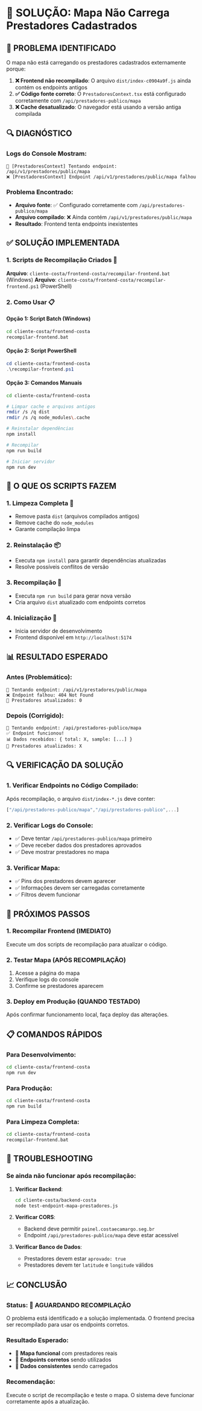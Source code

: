 # 🔧 SOLUÇÃO: Mapa Não Carrega Prestadores Cadastrados

## 🚨 PROBLEMA IDENTIFICADO

O mapa não está carregando os prestadores cadastrados externamente porque:

1. **❌ Frontend não recompilado**: O arquivo `dist/index-c0904a9f.js` ainda contém os endpoints antigos
2. **✅ Código fonte correto**: O `PrestadoresContext.tsx` está configurado corretamente com `/api/prestadores-publico/mapa`
3. **❌ Cache desatualizado**: O navegador está usando a versão antiga compilada

## 🔍 DIAGNÓSTICO

### **Logs do Console Mostram**:
```
📡 [PrestadoresContext] Tentando endpoint: /api/v1/prestadores/public/mapa
❌ [PrestadoresContext] Endpoint /api/v1/prestadores/public/mapa falhou
```

### **Problema Encontrado**:
- **Arquivo fonte**: ✅ Configurado corretamente com `/api/prestadores-publico/mapa`
- **Arquivo compilado**: ❌ Ainda contém `/api/v1/prestadores/public/mapa`
- **Resultado**: Frontend tenta endpoints inexistentes

## ✅ SOLUÇÃO IMPLEMENTADA

### **1. Scripts de Recompilação Criados** 🎯

**Arquivo**: `cliente-costa/frontend-costa/recompilar-frontend.bat` (Windows)
**Arquivo**: `cliente-costa/frontend-costa/recompilar-frontend.ps1` (PowerShell)

### **2. Como Usar** 📋

#### **Opção 1: Script Batch (Windows)**
```bash
cd cliente-costa/frontend-costa
recompilar-frontend.bat
```

#### **Opção 2: Script PowerShell**
```powershell
cd cliente-costa/frontend-costa
.\recompilar-frontend.ps1
```

#### **Opção 3: Comandos Manuais**
```bash
cd cliente-costa/frontend-costa

# Limpar cache e arquivos antigos
rmdir /s /q dist
rmdir /s /q node_modules\.cache

# Reinstalar dependências
npm install

# Recompilar
npm run build

# Iniciar servidor
npm run dev
```

## 🎯 O QUE OS SCRIPTS FAZEM

### **1. Limpeza Completa** 🧹
- Remove pasta `dist` (arquivos compilados antigos)
- Remove cache do `node_modules`
- Garante compilação limpa

### **2. Reinstalação** 📦
- Executa `npm install` para garantir dependências atualizadas
- Resolve possíveis conflitos de versão

### **3. Recompilação** 🔨
- Executa `npm run build` para gerar nova versão
- Cria arquivo `dist` atualizado com endpoints corretos

### **4. Inicialização** 🚀
- Inicia servidor de desenvolvimento
- Frontend disponível em `http://localhost:5174`

## 📊 RESULTADO ESPERADO

### **Antes (Problemático)**:
```
📡 Tentando endpoint: /api/v1/prestadores/public/mapa
❌ Endpoint falhou: 404 Not Found
🔄 Prestadores atualizados: 0
```

### **Depois (Corrigido)**:
```
📡 Tentando endpoint: /api/prestadores-publico/mapa
✅ Endpoint funcionou!
📊 Dados recebidos: { total: X, sample: [...] }
🔄 Prestadores atualizados: X
```

## 🔍 VERIFICAÇÃO DA SOLUÇÃO

### **1. Verificar Endpoints no Código Compilado**:
Após recompilação, o arquivo `dist/index-*.js` deve conter:
```javascript
["/api/prestadores-publico/mapa","/api/prestadores-publico",...]
```

### **2. Verificar Logs do Console**:
- ✅ Deve tentar `/api/prestadores-publico/mapa` primeiro
- ✅ Deve receber dados dos prestadores aprovados
- ✅ Deve mostrar prestadores no mapa

### **3. Verificar Mapa**:
- ✅ Pins dos prestadores devem aparecer
- ✅ Informações devem ser carregadas corretamente
- ✅ Filtros devem funcionar

## 🚀 PRÓXIMOS PASSOS

### **1. Recompilar Frontend** (IMEDIATO)
Execute um dos scripts de recompilação para atualizar o código.

### **2. Testar Mapa** (APÓS RECOMPILAÇÃO)
1. Acesse a página do mapa
2. Verifique logs do console
3. Confirme se prestadores aparecem

### **3. Deploy em Produção** (QUANDO TESTADO)
Após confirmar funcionamento local, faça deploy das alterações.

## 📋 COMANDOS RÁPIDOS

### **Para Desenvolvimento**:
```bash
cd cliente-costa/frontend-costa
npm run dev
```

### **Para Produção**:
```bash
cd cliente-costa/frontend-costa
npm run build
```

### **Para Limpeza Completa**:
```bash
cd cliente-costa/frontend-costa
recompilar-frontend.bat
```

## 🔧 TROUBLESHOOTING

### **Se ainda não funcionar após recompilação**:

1. **Verificar Backend**:
   ```bash
   cd cliente-costa/backend-costa
   node test-endpoint-mapa-prestadores.js
   ```

2. **Verificar CORS**:
   - Backend deve permitir `painel.costaecamargo.seg.br`
   - Endpoint `/api/prestadores-publico/mapa` deve estar acessível

3. **Verificar Banco de Dados**:
   - Prestadores devem estar `aprovado: true`
   - Prestadores devem ter `latitude` e `longitude` válidos

## 📈 CONCLUSÃO

### **Status**: 🔄 **AGUARDANDO RECOMPILAÇÃO**

O problema está identificado e a solução implementada. O frontend precisa ser recompilado para usar os endpoints corretos.

### **Resultado Esperado**:
- 🎯 **Mapa funcional** com prestadores reais
- 🎯 **Endpoints corretos** sendo utilizados
- 🎯 **Dados consistentes** sendo carregados

### **Recomendação**:
Execute o script de recompilação e teste o mapa. O sistema deve funcionar corretamente após a atualização.
